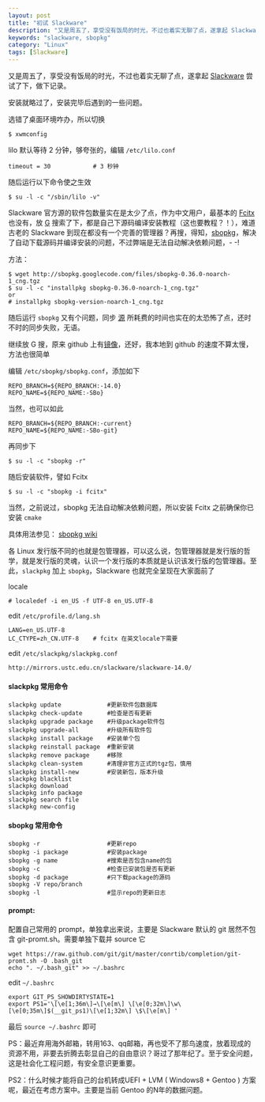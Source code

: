 ```yaml
---
layout: post
title: "初试 Slackware"
description: "又是周五了，享受没有饭局的时光，不过也着实无聊了点，遂拿起 Slackware 尝试了下，做下记录。"
keywords: "slackware, sbopkg"
category: "Linux"
tags: [Slackware]
---
```


又是周五了，享受没有饭局的时光，不过也着实无聊了点，遂拿起 [Slackware](http://www.slackware.com/) 尝试了下，做下记录。

安装就略过了，安装完毕后遇到的一些问题。

选错了桌面环境咋办，所以切换

    $ xwmconfig

lilo 默认等待 2 分钟，够夸张的，编辑 `/etc/lilo.conf`

    timeout = 30            # 3 秒钟

<!-- more -->
随后运行以下命令使之生效

    $ su -l -c "/sbin/lilo -v"

Slackware 官方源的软件包数量实在是太少了点，作为中文用户，最基本的 [Fcitx](http://fcitx-im.org/) 也没有，放 [G](https://www.google.com) 搜索了下，都是自己下源码编译安装教程（这也要教程？！），难道古老的 Slackware 到现在都没有一个完善的管理器？再搜，得知，[sbopkg](http://www.sbopkg.org/)，解决了自动下载源码并编译安装的问题，不过弊端是无法自动解决依赖问题，- -!

方法：

    $ wget http://sbopkg.googlecode.com/files/sbopkg-0.36.0-noarch-1_cng.tgz
    $ su -l -c "installpkg sbopkg-0.36.0-noarch-1_cng.tgz"
    or
    # installpkg sbopkg-version-noarch-1_cng.tgz

随后运行 `sbopkg` 又有个问题，同步 [源](http://slackbuilds.org/repository/14.0/) 所耗费的时间也实在的太恐怖了点，还时不时的同步失败，无语。

继续放 G 搜，原来 github 上有[镜像](https://github.com/Ponce/slackbuilds)，还好，我本地到 github 的速度不算太慢，方法也很简单

编辑 `/etc/sbopkg/sbopkg.conf`，添加如下

    REPO_BRANCH=${REPO_BRANCH:-14.0}
    REPO_NAME=${REPO_NAME:-SBo}

当然，也可以如此

    REPO_BRANCH=${REPO_BRANCH:-current}
    REPO_NAME=${REPO_NAME:-SBo-git}

再同步下

    $ su -l -c "sbopkg -r"

随后安装软件，譬如 Fcitx

    $ su -l -c "sbopkg -i fcitx"

当然，之前说过，sbopkg 无法自动解决依赖问题，所以安装 Fcitx 之前确保你已安装 `cmake`

具体用法参见： [sbopkg wiki](https://github.com/Ponce/slackbuilds/wiki/configuring-the-current-repository-with-sbopkg)

各 Linux 发行版不同的也就是包管理器，可以这么说，包管理器就是发行版的哲学，就是发行版的灵魂，认识一个发行版的本质就是认识该发行版的包管理器。至此，`slackpkg` 加上 `sbopkg`，Slackware 也就完全呈现在大家面前了

locale

    # localedef -i en_US -f UTF-8 en_US.UTF-8

edit `/etc/profile.d/lang.sh`

    LANG=en_US.UTF-8
    LC_CTYPE=zh_CN.UTF-8    # fcitx 在英文locale下需要

edit `/etc/slackpkg/slackpkg.conf`

    http://mirrors.ustc.edu.cn/slackware/slackware-14.0/

#### slackpkg 常用命令

    slackpkg update             #更新软件包数据库
    slackpkg check-update       #检查是否有更新
    slackpkg upgrade package    #升级package软件包
    slackpkg upgrade-all        #升级所有软件包
    slackpkg install package    #安装单个包
    slackpkg reinstall package  #重新安装
    slackpkg remove package     #移除
    slackpkg clean-system       #清理非官方正式的tgz包，慎用
    slackpkg install-new        #安装新包，版本升级
    slackpkg blacklist
    slackpkg download
    slackpkg info package
    slackpkg search file
    slackpkg new-config

#### sbopkg 常用命令

    sbopkg -r                   #更新repo
    sbopkg -i package           #安装package
    sbopkg -g name              #搜索是否包含name的包
    sbopkg -c                   #检查已安装包是否有更新
    sbopkg -d package           #只下载package的源码
    sbopkg -V repo/branch
    sbopkg -l                   #显示repo的更新日志

#### prompt:

配置自己常用的 prompt，单独拿出来说，主要是 Slackware 默认的 git 居然不包含 git-promt.sh。需要单独下载并 source 它

    wget https://raw.github.com/git/git/master/conrtib/completion/git-promt.sh -O .bash_git
    echo ". ~/.bash_git" >> ~/.bashrc

edit `~/.bashrc`

    export GIT_PS_SHOWDIRTYSTATE=1
    export PS1='\[\e[1;36m\]→\[\e[m\] \[\e[0;32m\]\w\[\e[0;35m\]$(__git_ps1)\[\e[1;32m\] \$\[\e[m\] '

最后 `source ~/.bashrc` 即可

PS：最近弃用海外邮箱，转用163、qq邮箱，再也受不了那鸟速度，放着现成的资源不用，非要去折腾去彰显自己的自由意识？哥过了那年纪了。至于安全问题，这是社会化工程问题，有安全意识更重要。

PS2：什么时候才能将自己的台机转成UEFI + LVM ( Windows8 + Gentoo ) 方案呢，最近在考虑方案中。主要是当前 Gentoo 的N年的数据问题。
